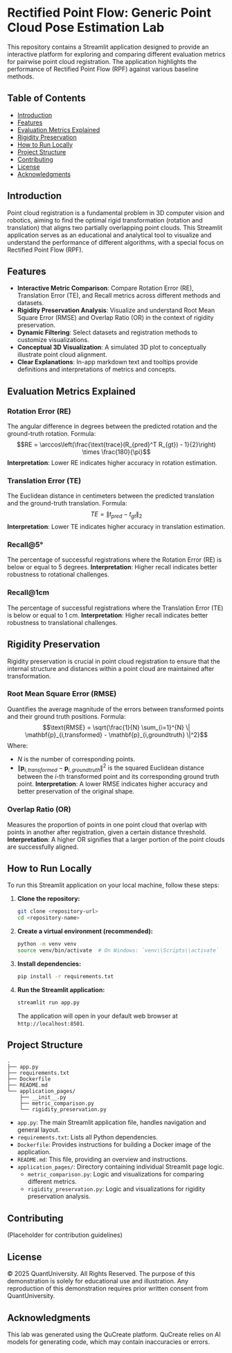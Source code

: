 
# Rectified Point Flow: Generic Point Cloud Pose Estimation Lab

This repository contains a Streamlit application designed to provide an interactive platform for exploring and comparing different evaluation metrics for pairwise point cloud registration. The application highlights the performance of Rectified Point Flow (RPF) against various baseline methods.

## Table of Contents
- [Introduction](#introduction)
- [Features](#features)
- [Evaluation Metrics Explained](#evaluation-metrics-explained)
- [Rigidity Preservation](#rigidity-preservation)
- [How to Run Locally](#how-to-run-locally)
- [Project Structure](#project-structure)
- [Contributing](#contributing)
- [License](#license)
- [Acknowledgments](#acknowledgments)

## Introduction
Point cloud registration is a fundamental problem in 3D computer vision and robotics, aiming to find the optimal rigid transformation (rotation and translation) that aligns two partially overlapping point clouds. This Streamlit application serves as an educational and analytical tool to visualize and understand the performance of different algorithms, with a special focus on Rectified Point Flow (RPF).

## Features
- **Interactive Metric Comparison**: Compare Rotation Error (RE), Translation Error (TE), and Recall metrics across different methods and datasets.
- **Rigidity Preservation Analysis**: Visualize and understand Root Mean Square Error (RMSE) and Overlap Ratio (OR) in the context of rigidity preservation.
- **Dynamic Filtering**: Select datasets and registration methods to customize visualizations.
- **Conceptual 3D Visualization**: A simulated 3D plot to conceptually illustrate point cloud alignment.
- **Clear Explanations**: In-app markdown text and tooltips provide definitions and interpretations of metrics and concepts.

## Evaluation Metrics Explained

### Rotation Error (RE)
The angular difference in degrees between the predicted rotation and the ground-truth rotation.
Formula: $$RE = \arccos\left(\frac{\text{trace}(R_{pred}^T R_{gt}) - 1}{2}\right) \times \frac{180}{\pi}$$
**Interpretation**: Lower RE indicates higher accuracy in rotation estimation.

### Translation Error (TE)
The Euclidean distance in centimeters between the predicted translation and the ground-truth translation.
Formula: $$TE = \| t_{pred} - t_{gt} \|_2$$
**Interpretation**: Lower TE indicates higher accuracy in translation estimation.

### Recall@5°
The percentage of successful registrations where the Rotation Error (RE) is below or equal to 5 degrees.
**Interpretation**: Higher recall indicates better robustness to rotational challenges.

### Recall@1cm
The percentage of successful registrations where the Translation Error (TE) is below or equal to 1 cm.
**Interpretation**: Higher recall indicates better robustness to translational challenges.

## Rigidity Preservation

Rigidity preservation is crucial in point cloud registration to ensure that the internal structure and distances within a point cloud are maintained after transformation.

### Root Mean Square Error (RMSE)
Quantifies the average magnitude of the errors between transformed points and their ground truth positions.
Formula: $$\text{RMSE} = \sqrt{\frac{1}{N} \sum_{i=1}^{N} \| \mathbf{p}_{i,transformed} - \mathbf{p}_{i,groundtruth} \|^2}$$
Where:
- $N$ is the number of corresponding points.
- $\| \mathbf{p}_{i,transformed} - \mathbf{p}_{i,groundtruth} \|^2$ is the squared Euclidean distance between the $i$-th transformed point and its corresponding ground truth point.
**Interpretation**: A lower RMSE indicates higher accuracy and better preservation of the original shape.

### Overlap Ratio (OR)
Measures the proportion of points in one point cloud that overlap with points in another after registration, given a certain distance threshold.
**Interpretation**: A higher OR signifies that a larger portion of the point clouds are successfully aligned.

## How to Run Locally

To run this Streamlit application on your local machine, follow these steps:

1.  **Clone the repository:**
    ```bash
    git clone <repository-url>
    cd <repository-name>
    ```

2.  **Create a virtual environment (recommended):**
    ```bash
    python -m venv venv
    source venv/bin/activate  # On Windows: `venv\\Scripts\\activate`
    ```

3.  **Install dependencies:**
    ```bash
    pip install -r requirements.txt
    ```

4.  **Run the Streamlit application:**
    ```bash
    streamlit run app.py
    ```

    The application will open in your default web browser at `http://localhost:8501`.

## Project Structure
```
.
├── app.py
├── requirements.txt
├── Dockerfile
├── README.md
└── application_pages/
    ├── __init__.py
    ├── metric_comparison.py
    └── rigidity_preservation.py
```

-   `app.py`: The main Streamlit application file, handles navigation and general layout.
-   `requirements.txt`: Lists all Python dependencies.
-   `Dockerfile`: Provides instructions for building a Docker image of the application.
-   `README.md`: This file, providing an overview and instructions.
-   `application_pages/`: Directory containing individual Streamlit page logic.
    -   `metric_comparison.py`: Logic and visualizations for comparing different metrics.
    -   `rigidity_preservation.py`: Logic and visualizations for rigidity preservation analysis.

## Contributing
(Placeholder for contribution guidelines)

## License
© 2025 QuantUniversity. All Rights Reserved. The purpose of this demonstration is solely for educational use and illustration. Any reproduction of this demonstration requires prior written consent from QuantUniversity.

## Acknowledgments
This lab was generated using the QuCreate platform. QuCreate relies on AI models for generating code, which may contain inaccuracies or errors.
